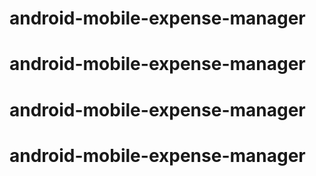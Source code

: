 # android-mobile-expense-manager
# android-mobile-expense-manager
# android-mobile-expense-manager
# android-mobile-expense-manager
